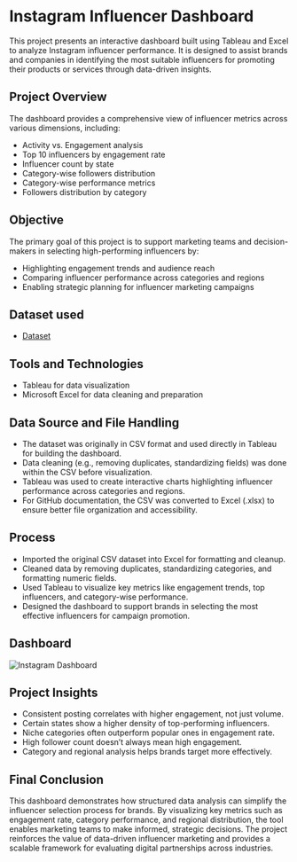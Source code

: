 # Instagram Influencer Dashboard

This project presents an interactive dashboard built using Tableau and Excel to analyze Instagram influencer performance. It is designed to assist brands and companies in identifying the most suitable influencers for promoting their products or services through data-driven insights.

## Project Overview

The dashboard provides a comprehensive view of influencer metrics across various dimensions, including:

- Activity vs. Engagement analysis  
- Top 10 influencers by engagement rate  
- Influencer count by state  
- Category-wise followers distribution  
- Category-wise performance metrics  
- Followers distribution by category

## Objective

The primary goal of this project is to support marketing teams and decision-makers in selecting high-performing influencers by:

- Highlighting engagement trends and audience reach  
- Comparing influencer performance across categories and regions  
- Enabling strategic planning for influencer marketing campaigns

## Dataset used
- <a href="https://github.com/Tanishka-Chauhan08/Data-Analysis-Dashboard/blob/main/Instagram_Influencers_Data.xlsx"> Dataset </a>

## Tools and Technologies

- Tableau for data visualization  
- Microsoft Excel for data cleaning and preparation

## Data Source and File Handling

- The dataset was originally in CSV format and used directly in Tableau for building the dashboard.
- Data cleaning (e.g., removing duplicates, standardizing fields) was done within the CSV before visualization.
- Tableau was used to create interactive charts highlighting influencer performance across categories and regions.
- For GitHub documentation, the CSV was converted to Excel (.xlsx) to ensure better file organization and accessibility.

## Process

- Imported the original CSV dataset into Excel for formatting and cleanup.
- Cleaned data by removing duplicates, standardizing categories, and formatting numeric fields.
- Used Tableau to visualize key metrics like engagement trends, top influencers, and category-wise performance.
- Designed the dashboard to support brands in selecting the most effective influencers for campaign promotion.

## Dashboard
![Instagram Dashboard](https://github.com/user-attachments/assets/7af23e0c-3934-439c-b020-f03d747baf92)

## Project Insights

- Consistent posting correlates with higher engagement, not just volume.
- Certain states show a higher density of top-performing influencers.
- Niche categories often outperform popular ones in engagement rate.
- High follower count doesn’t always mean high engagement.
- Category and regional analysis helps brands target more effectively.

## Final Conclusion

This dashboard demonstrates how structured data analysis can simplify the influencer selection process for brands. By visualizing key metrics such as engagement rate, category performance, and regional distribution, the tool enables marketing teams to make informed, strategic decisions. The project reinforces the value of data-driven influencer marketing and provides a scalable framework for evaluating digital partnerships across industries.
